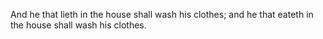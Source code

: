 And he that lieth in the house shall wash his clothes; and he that eateth in the house shall wash his clothes.
